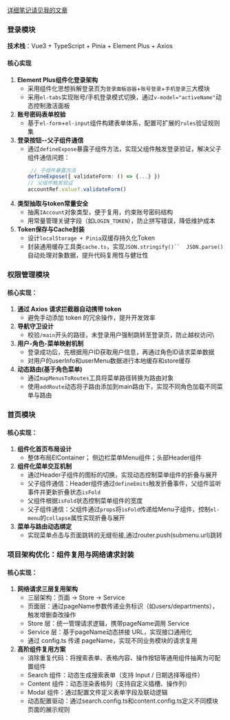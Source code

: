 [详细笔记请见我的文章](https://nie7-melon.github.io/2025/04/15/23-nievuets/)
### 登录模块
**技术栈**：Vue3 + TypeScript + Pinia + Element Plus + Axios  
#### 核心实现  
1. **Element Plus组件化登录架构**  
   - 采用组件化思想拆解登录页为`登录面板容器`+`账号登录`+`手机登录`三大模块
   - 采用`el-tabs`实现账号/手机登录模式切换，通过`v-model="activeName"`动态控制激活面板
2. **账号密码表单校验**  
   - 基于`el-form`+`el-input`组件构建表单体系，配置可扩展的`rules`验证规则集
3. **登录按钮--父子组件通信**  
   - 通过`defineExpose`暴露子组件方法，实现父组件触发登录验证，解决父子组件通信问题：  
     ```ts
      // 子组件暴露方法
     defineExpose({ validateForm: () => {...} })
     // 父组件触发验证
     accountRef.value?.validateForm()
     ```
4. **类型抽取与token常量安全**  
   - 抽离`IAccount`对象类型，便于复用，约束账号密码结构
   - 用常量管理关键字段（如`LOGIN_TOKEN`），防止拼写错误，降低维护成本
5. **Token保存与Cache封装**
   - 设计`localStorage + Pinia`双缓存持久化Token 
   - 封装通用缓存工具类`cache.ts`，实现`JSON.stringify()``	JSON.parse()`自动处理对象数据，提升代码复用性与健壮性
### 权限管理模块
#### 核心实现：
1. **通过 Axios 请求拦截器自动携带 token**
   - 避免手动添加 token 的冗余操作，提升开发效率
2. **导航守卫设计**
   - 校验`/main`开头的路径，未登录用户强制跳转至登录页，防止越权访问\
3. **用户-角色-菜单映射机制**
   - 登录成功后，先根据用户ID获取用户信息，再通过角色ID请求菜单数据
   - 对用户的userInfo和userMenu数据进行本地缓存和store缓存
4. **动态路由(基于角色菜单)**
   - 通过`mapMenusToRoutes`工具将菜单路径转换为路由对象
   - 使用`addRoute`动态将子路由添加到main路由下，实现不同角色加载不同菜单与路由
### 首页模块
#### 核心实现：
1. **组件化首页布局设计**
   - 整体布局ElContainer； 侧边栏菜单Menu组件；头部Header组件
2. **组件化菜单交互机制**
   - 通过Header子组件的图标的切换，实现动态控制菜单组件的折叠与展开
   - 父子组件通信：Header组件通过`defineEmits`触发折叠事件，父组件监听事件并更新折叠状态`isFold`
   - 父组件根据`isFold`状态控制菜单组件的宽度
   - 父子组件通信：父组件通过`props`将`isFold`传递给Menu子组件，控制`el-menu`的`collapse`属性实现折叠与展开
3. **菜单与路由动态绑定**
   - 实现菜单点击与页面跳转的无缝衔接,通过router.push(submenu.url)跳转
### 项目架构优化：组件复用与网络请求封装
#### 核心实现：
1. **网络请求三层复用架构**
   - 三层架构：页面 → Store → Service
   - 页面层：通过pageName参数传递业务标识（如users/departments），触发增删查改操作
   - Store 层：统一管理请求逻辑，携带pageName调用 Service
   - Service 层：基于pageName动态拼接 URL，实现接口通用化
   - 通过 config.ts 传递 pageName，实现不同业务模块的请求复用
2. **高阶组件复用方案**
   - 消除重复代码：将搜索表单、表格内容、操作按钮等通用组件抽离为可配置组件
   - Search 组件：动态生成搜索表单（支持 Input / 日期选择等组件）
   - Content 组件：动态渲染表格列（支持自定义插槽、操作列）
   - Modal 组件：通过配置文件定义表单字段及联动逻辑
   - 动态配置驱动：通过search.config.ts和content.config.ts定义不同模块页面的展示规则
